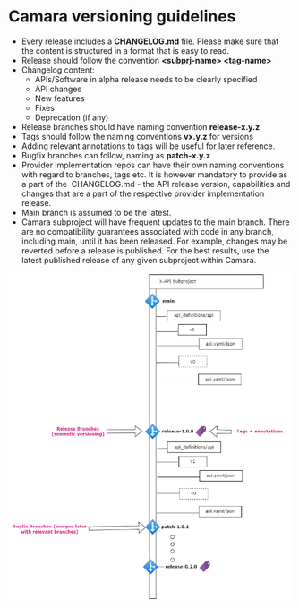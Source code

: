 # Camara versioning guidelines

* Every release includes a **CHANGELOG.md** file. Please make sure that the content is structured in a format that is easy to read.
* Release should follow the convention **\<subprj-name> \<tag-name>**
* Changelog content:
    * APIs/Software in alpha release needs to be clearly specified
    * API changes
    * New features
    * Fixes
    * Deprecation (if any)
* Release branches should have naming convention **release-x.y.z**
* Tags should follow the naming conventions <strong>vx.y.z</strong> for versions
* Adding relevant annotations to tags will be useful for later reference.
* Bugfix branches can follow, naming as **patch-x.y.z**
* Provider implementation repos can have their own naming conventions with regard to branches, tags etc. It is however mandatory to provide as a part of the  CHANGELOG.md - the API release version, capabilities and changes that are a part of the respective provider implementation release.
* Main branch is assumed to be the latest.
* Camara subproject will have frequent updates to the main branch. There are no compatibility guarantees associated with code in any branch, including main, until it has been released. For example, changes may be reverted before a release is published. For the best results, use the latest published release of any given subproject within Camara.

<img src="../images/versioning-pic.png" alt="Ver"
	title="Versioning Sample"/>
